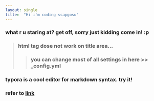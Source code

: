 ```yaml
---
layout: single
title:  "Hi i'm coding ssapgosu"
---
```


### what r u staring at? get off, **sorry just kidding come in!** :p
> ### html tag dose not work on title area...
>> ### you can change most of all settings in here >> _config.yml
### typora is a cool editor for markdown syntax. try it!
### refer to [link](https://www.youtube.com/watch?v=ACzFIAOsfpM, "youtube link")
